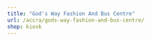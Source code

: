 ```yaml
---
title: "God's Way Fashion And Bus Centre"
url: /accra/gods-way-fashion-and-bus-centre/
shop: kiosk
---
```

